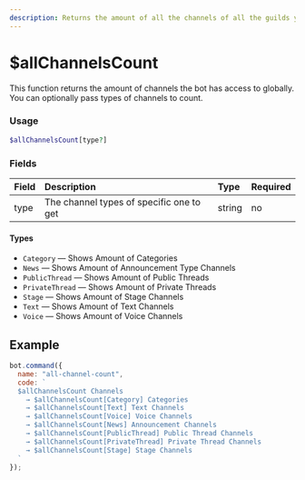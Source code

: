 ```yaml
---
description: Returns the amount of all the channels of all the guilds your bot is in.
---
```


# $allChannelsCount

This function returns the amount of channels the bot has access to globally. You can optionally pass types of channels to count.

### Usage

```php
$allChannelsCount[type?]
```
### Fields

| Field | Description | Type | Required |
| :--- | :--- | :--- | :--- |
| type | The channel types of specific one to get | string | no |

#### Types
* `Category` — Shows Amount of Categories
* `News` — Shows Amount of Announcement Type Channels
* `PublicThread` — Shows Amount of Public Threads
* `PrivateThread` — Shows Amount of Private Threads
* `Stage` — Shows Amount of Stage Channels
* `Text` — Shows Amount of Text Channels
* `Voice` — Shows Amount of Voice Channels

## Example

```javascript
bot.command({
  name: "all-channel-count",
  code: `
  $allChannelsCount Channels
    → $allChannelsCount[Category] Categories
    → $allChannelsCount[Text] Text Channels
    → $allChannelsCount[Voice] Voice Channels
    → $allChannelsCount[News] Announcement Channels
    → $allChannelsCount[PublicThread] Public Thread Channels
    → $allChannelsCount[PrivateThread] Private Thread Channels
    → $allChannelsCount[Stage] Stage Channels
  `
});
```

